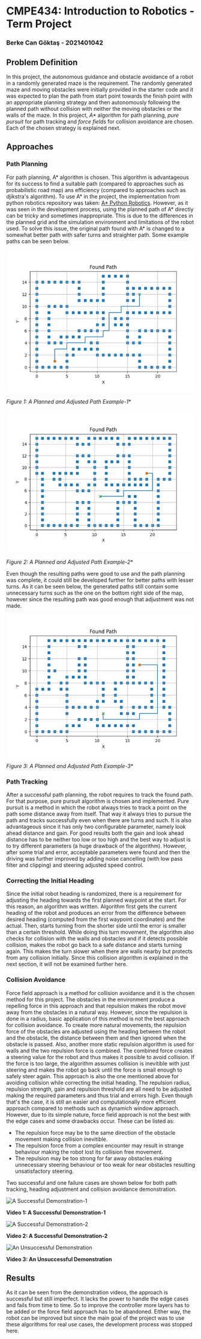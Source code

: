 # CMPE434: Introduction to Robotics - Term Project
### Berke Can Göktaş - 2021401042
## Problem Definition
In this project, the autonomous guidance and obstacle avoidance of a robot in a randomly generated maze is the requirement.
The randomly generated maze and moving obstacles were initially provided in the starter code and it was expected to plan the path
from start point towards the finish point with an appropriate planning strategy and then autonomously following the planned path 
without collision with neither the moving obstacles or the walls of the maze. In this project, _A*_ algorithm for path planning, _pure
pursuit_ for path tracking and _force fields_ for collision avoidance are chosen. Each of the chosen strategy is explained next.
## Approaches
### Path Planning
For path planning, A* algorithm is chosen. This algorithm is advantageous for its success to find a suitable path (compared to approaches
such as probabilistic road map) ans efficiency (compared to approaches such as djikstra's algorithm). To use A* in the project, the implementation
from python robotics repository was taken: [A* Python Robotics](https://github.com/AtsushiSakai/PythonRobotics/tree/master/PathPlanning/AStar).
However, as it was seen in the development process, using the planned path of A* directly can be tricky and sometimes inappropriate. This is due to the 
differences in the planned grid and the simulation environment and limitations of the robot used. To solve this issue, the original path found with A* 
is changed to a somewhat better path with safer turns and straighter path. Some example paths can be seen below. 
 
![A* Planned and Adjusted Path Example-1](assets/images/path1.png)

**Figure 1: A* Planned and Adjusted Path Example-1** 

![A* Planned and Adjusted Path Example-2](assets/images/path2.png)

**Figure 2: A* Planned and Adjusted Path Example-2**  

Even though the resulting paths were good to use and the path planning was complete, it could still be developed further for better paths with lesser turns.
As it can be seen below, the generated paths still contain some unnecessary turns such as the one on the bottom right side of the map, however since the resulting path was good enough that adjustment was not made.

![A* Planned and Adjusted Path Example-3](assets/images/path3.png)

**Figure 3: A* Planned and Adjusted Path Example-3**  
### Path Tracking
After a successful path planning, the robot requires to track the found path. For that purpose, pure pursuit algorithm is chosen and implemented. Pure pursuit is a method in which the robot always tries to track a point on the path some distance away from itself. That way it always tries to pursue the path and tracks successfully even when there are turns and such. It is also advantageous since it has only two configurable parameter, namely look ahead distance and gain. For good results both the gain and look ahead distance has to be neither too low or too high and the best way to adjust is to try different parameters (a huge drawback of the algorithm). However, after some trial and error, acceptable parameters were found and then the driving was further improved by adding noise cancelling (with low pass filter and clipping) and steering adjusted speed control.
### Correcting the Initial Heading
Since the initial robot heading is randomized, there is a requirement for adjusting the heading towards the first planned waypoint at the start. For this reason, an algorithm was written. Algorithm first gets the current heading of the robot and produces an error from the difference between desired heading (computed from the first waypoint coordinates) and the actual. Then, starts turning from the shorter side until the error is smaller than a certain threshold. While doing this turn movement, the algorithm also checks for collision with the walls and obstacles and if it detects possible collision, makes the robot go back to a safe distance and starts turning again. This makes the turn slower when there are walls nearby but protects from any collision initially. Since this collision algorithm is explained in the next section, it will not be examined further here. 
### Collision Avoidance
Force field approach is a method for collision avoidance and it is the chosen method for this project. The obstacles in the environment produce a repelling force in this approach and that repulsion makes the robot move away from the obstacles in a natural way. However, since the repulsion is done in a radius, basic application of this method is not the best approach for collision avoidance. To create more natural movements, the repulsion force of the obstacles are adjusted using the heading between the robot and the obstacle, the distance between them and then ignored when the obstacle is passed. Also, another more static repulsion algorithm is used for walls and the two repulsion force is combined. The combined force creates a steering value for the robot and thus makes it possible to avoid collision. If the force is too large, the algorithm assumes collision is inevitible with just steering and makes the robot go back until the force is small enough to safely steer again. This approach is also the one mentioned above for avoiding collision while correcting the initial heading. The repulsion radius, repulsion strength, gain and repulsion threshold are all need to be adjusted making the required parameters and thus trial and errors high. Even though that's the case, it is still an easier and computationally more efficient approach compared to methods such as dynamich window approach. However, due to its simple nature, force field approach is not the best with the edge cases and some drawbacks occur. These can be listed as:
- The repulsion force may be to the same direction of the obstacle movement making collision inevitible.
- The repulsion force from a complex encounter may result in strange behaviour making the robot lost its collision free movement.
- The repulsion may be too strong for far away obstacles making unnecessary steering behaviour or too weak for near obstacles resulting unsatisfactory steering.

Two successful and one failure cases are shown below for both path tracking, heading adjustment and collision avoidance demonstration.

![A Successful Demonstration-1](assets/videos/success1.gif)

**Video 1: A Successful Demonstration-1**  

![A Successful Demonstration-2](assets/videos/success2.gif)

**Video 2: A Successful Demonstration-2**  

![An Unsuccessful Demonstration](assets/videos/unsuccess.gif)

**Video 3: An Unsuccessful Demonstration**  

## Results
As it can be seen from the demonstration videos, the approach is successful but still imperfect. It lacks the power to handle the edge cases and fails from time to time. So to improve the controller more layers has to be added or the force field approach has to be abandoned. Either way, the robot can be improved but since the main goal of the project was to use these algorithms for real use cases, the development process was stopped here.
